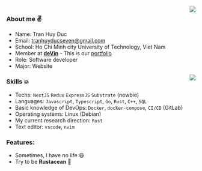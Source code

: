 
<img align=right src="https://github-readme-streak-stats.herokuapp.com/?user=tranhuyducseven&hide_border=true)](https://git.io/streak-stats"/>   
 
### About me :v:
- Name: Tran Huy Duc
- Email: tranhuyducseven@gmail.com   
- School: Ho Chi Minh city University of Technology, Viet Nam
- Member at [**deVin**](https://github.com/de-v-in)  - This is our [portfolio](https://1devin.vercel.app/)
- Role: Software developer
- Major: Website 

<img align=right src="https://github-readme-stats.vercel.app/api?username=tranhuyducseven&show_icons=true&hide_border=true)](https://github.com/anuraghazra/github-readme-stats"/>

### Skills :collision:
- Techs: `NextJS` `Redux` `ExpressJS` `Substrate` (newbie)
- Languages: `Javascript`, `Typescript`, `Go`, `Rust`, `C++`, `SQL`
- Basic knowledge of DevOps: `Docker`, `docker-compose`, `CI/CD` (GitLab)
- Operating systems: Linux (Debian)
- My current research direction: `Rust`
- Text editor: `vscode`, `nvim` 

### Features:
-  Sometimes, I have no life :laughing:
- Try to be **Rustacean** :crab:






